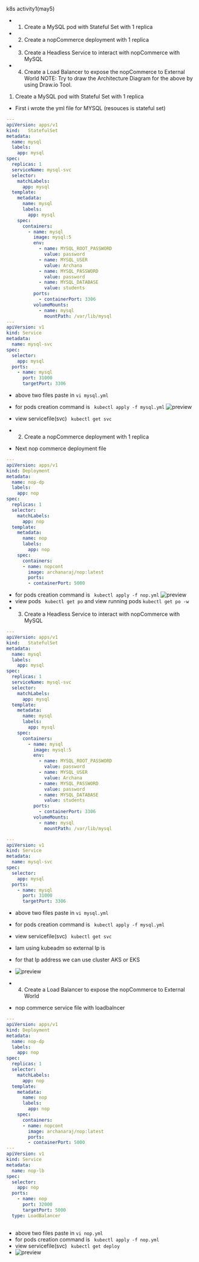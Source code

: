 k8s activity1(may5)
* 1. Create a MySQL pod with Stateful Set with 1 replica
* 2. Create a nopCommerce deployment with 1 replica
* 3. Create a Headless Service to interact with nopCommerce with MySQL 
* 4. Create a Load Balancer to expose the nopCommerce to External World 
   NOTE: Try to draw the Architecture Diagram for the above by using Draw.io Tool.
1. Create a MySQL pod with Stateful Set with 1 replica   
* First i wrote the yml file for MYSQL (resouces is stateful set)
```yml
---
apiVersion: apps/v1
kind:	StatefulSet
metadata:
  name: mysql
  labels:
    app: mysql
spec:
  replicas: 1
  serviceName: mysql-svc 
  selector:
    matchLabels:
      app: mysql
  template:
    metadata:
      name: mysql
      labels:
        app: mysql
    spec:
      containers:
        - name: mysql
          image: mysql:5
          env: 
            - name: MYSQL_ROOT_PASSWORD
              value: password
            - name: MYSQL_USER
              value: Archana
            - name: MYSQL_PASSWORD
              value: password  
            - name: MYSQL_DATABASE
              value: students
          ports:
            - containerPort: 3306
          volumeMounts:
            - name: mysql
              mountPath: /var/lib/mysql
---
apiVersion: v1
kind: Service
metadata: 
  name: mysql-svc
spec:
  selector:
    app: mysql
  ports:
    - name: mysql
      port: 31000
      targetPort: 3306  
```
* above two files paste in ``vi mysql.yml``
* for pods creation command is `` kubectl apply -f mysql.yml``
![preview](../k8s_images/k8s43.png)
* view servicefile(svc) `` kubectl get svc`` 

* 2. Create a nopCommerce deployment with 1 replica
* Next nop commerce deployment file
```yml
---
apiVersion: apps/v1
kind: Deployment
metadata: 
  name: nop-dp
  labels:
    app: nop
spec:
  replicas: 1
  selector:
    matchLabels:
      app: nop
  template: 
    metadata:
      name: nop
      labels:
        app: nop
    spec:
      containers:
      - name: nopcont
        image: archanaraj/nop:latest
        ports:
        - containerPort: 5000   
```
* for pods creation command is `` kubectl apply -f nop.yml``
![preview](../k8s_images/k8s44.png)
* view pods `` kubectl get po``  and view running pods ``kubectl get po -w``
* 3. Create a Headless Service to interact with nopCommerce with MySQL 
```yml
---
apiVersion: apps/v1
kind:   StatefulSet
metadata:
  name: mysql
  labels:
    app: mysql
spec:
  replicas: 1
  serviceName: mysql-svc
  selector:
    matchLabels:
      app: mysql
  template:
    metadata:
      name: mysql
      labels:
        app: mysql
    spec:
      containers:
        - name: mysql
          image: mysql:5
          env:
            - name: MYSQL_ROOT_PASSWORD
              value: password
            - name: MYSQL_USER
              value: Archana
            - name: MYSQL_PASSWORD
              value: password
            - name: MYSQL_DATABASE
              value: students
          ports:
            - containerPort: 3306
          volumeMounts:
            - name: mysql
              mountPath: /var/lib/mysql

---
apiVersion: v1
kind: Service
metadata:
  name: mysql-svc
spec:
  selector:
    app: mysql
  ports:
    - name: mysql
      port: 31000
      targetPort: 3306
```
* above two files paste in ``vi mysql.yml``
* for pods creation command is `` kubectl apply -f mysql.yml``
* view servicefile(svc) `` kubectl get svc`` 
* Iam using kubeadm so external Ip is <none>
* for that Ip address we can use cluster AKS or EKS 
* ![preview](../k8s_images/k8s45.png)                      

* 4. Create a Load Balancer to expose the nopCommerce to External World 
* nop commerce service file with loadbalncer

```yml
---
apiVersion: apps/v1
kind: Deployment
metadata: 
  name: nop-dp
  labels:
    app: nop
spec:
  replicas: 1
  selector:
    matchLabels:
      app: nop
  template: 
    metadata:
      name: nop
      labels:
        app: nop
    spec:
      containers:
      - name: nopcont
        image: archanaraj/nop:latest
        ports:
        - containerPort: 5000    
---
apiVersion: v1
kind: Service
metadata: 
  name: nop-lb
spec:
  selector:
    app: nop
  ports:
    - name: nop 
      port: 32000
      targetPort: 5000 
  type: LoadBalancer 
  
``` 
* above two files paste in ``vi nop.yml``
* for pods creation command is `` kubectl apply -f nop.yml``
* view servicefile(svc) `` kubectl get deploy`` 
* ![preview](../k8s_images/k8s46.png)   
             